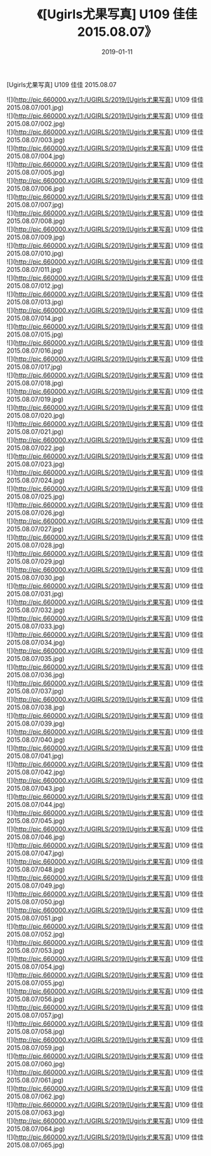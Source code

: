 ﻿---
layout: post
title:  《[Ugirls尤果写真] U109 佳佳 2015.08.07》
date:   2019-01-11
img: http://pic.660000.xyz/1:/UGIRLS/2019/[Ugirls尤果写真] U109 佳佳 2015.08.07/000.jpg
categories: [美女, 清纯, 唯美]
---

[Ugirls尤果写真] U109 佳佳 2015.08.07

 ![](http://pic.660000.xyz/1:/UGIRLS/2019/[Ugirls尤果写真] U109 佳佳 2015.08.07/001.jpg) <br>![](http://pic.660000.xyz/1:/UGIRLS/2019/[Ugirls尤果写真] U109 佳佳 2015.08.07/002.jpg) <br>![](http://pic.660000.xyz/1:/UGIRLS/2019/[Ugirls尤果写真] U109 佳佳 2015.08.07/003.jpg) <br>![](http://pic.660000.xyz/1:/UGIRLS/2019/[Ugirls尤果写真] U109 佳佳 2015.08.07/004.jpg) <br>![](http://pic.660000.xyz/1:/UGIRLS/2019/[Ugirls尤果写真] U109 佳佳 2015.08.07/005.jpg) <br>![](http://pic.660000.xyz/1:/UGIRLS/2019/[Ugirls尤果写真] U109 佳佳 2015.08.07/006.jpg) <br>![](http://pic.660000.xyz/1:/UGIRLS/2019/[Ugirls尤果写真] U109 佳佳 2015.08.07/007.jpg) <br>![](http://pic.660000.xyz/1:/UGIRLS/2019/[Ugirls尤果写真] U109 佳佳 2015.08.07/008.jpg) <br>![](http://pic.660000.xyz/1:/UGIRLS/2019/[Ugirls尤果写真] U109 佳佳 2015.08.07/009.jpg) <br>![](http://pic.660000.xyz/1:/UGIRLS/2019/[Ugirls尤果写真] U109 佳佳 2015.08.07/010.jpg) <br>![](http://pic.660000.xyz/1:/UGIRLS/2019/[Ugirls尤果写真] U109 佳佳 2015.08.07/011.jpg) <br>![](http://pic.660000.xyz/1:/UGIRLS/2019/[Ugirls尤果写真] U109 佳佳 2015.08.07/012.jpg) <br>![](http://pic.660000.xyz/1:/UGIRLS/2019/[Ugirls尤果写真] U109 佳佳 2015.08.07/013.jpg) <br>![](http://pic.660000.xyz/1:/UGIRLS/2019/[Ugirls尤果写真] U109 佳佳 2015.08.07/014.jpg) <br>![](http://pic.660000.xyz/1:/UGIRLS/2019/[Ugirls尤果写真] U109 佳佳 2015.08.07/015.jpg) <br>![](http://pic.660000.xyz/1:/UGIRLS/2019/[Ugirls尤果写真] U109 佳佳 2015.08.07/016.jpg) <br>![](http://pic.660000.xyz/1:/UGIRLS/2019/[Ugirls尤果写真] U109 佳佳 2015.08.07/017.jpg) <br>![](http://pic.660000.xyz/1:/UGIRLS/2019/[Ugirls尤果写真] U109 佳佳 2015.08.07/018.jpg) <br>![](http://pic.660000.xyz/1:/UGIRLS/2019/[Ugirls尤果写真] U109 佳佳 2015.08.07/019.jpg) <br>![](http://pic.660000.xyz/1:/UGIRLS/2019/[Ugirls尤果写真] U109 佳佳 2015.08.07/020.jpg) <br>![](http://pic.660000.xyz/1:/UGIRLS/2019/[Ugirls尤果写真] U109 佳佳 2015.08.07/021.jpg) <br>![](http://pic.660000.xyz/1:/UGIRLS/2019/[Ugirls尤果写真] U109 佳佳 2015.08.07/022.jpg) <br>![](http://pic.660000.xyz/1:/UGIRLS/2019/[Ugirls尤果写真] U109 佳佳 2015.08.07/023.jpg) <br>![](http://pic.660000.xyz/1:/UGIRLS/2019/[Ugirls尤果写真] U109 佳佳 2015.08.07/024.jpg) <br>![](http://pic.660000.xyz/1:/UGIRLS/2019/[Ugirls尤果写真] U109 佳佳 2015.08.07/025.jpg) <br>![](http://pic.660000.xyz/1:/UGIRLS/2019/[Ugirls尤果写真] U109 佳佳 2015.08.07/026.jpg) <br>![](http://pic.660000.xyz/1:/UGIRLS/2019/[Ugirls尤果写真] U109 佳佳 2015.08.07/027.jpg) <br>![](http://pic.660000.xyz/1:/UGIRLS/2019/[Ugirls尤果写真] U109 佳佳 2015.08.07/028.jpg) <br>![](http://pic.660000.xyz/1:/UGIRLS/2019/[Ugirls尤果写真] U109 佳佳 2015.08.07/029.jpg) <br>![](http://pic.660000.xyz/1:/UGIRLS/2019/[Ugirls尤果写真] U109 佳佳 2015.08.07/030.jpg) <br>![](http://pic.660000.xyz/1:/UGIRLS/2019/[Ugirls尤果写真] U109 佳佳 2015.08.07/031.jpg) <br>![](http://pic.660000.xyz/1:/UGIRLS/2019/[Ugirls尤果写真] U109 佳佳 2015.08.07/032.jpg) <br>![](http://pic.660000.xyz/1:/UGIRLS/2019/[Ugirls尤果写真] U109 佳佳 2015.08.07/033.jpg) <br>![](http://pic.660000.xyz/1:/UGIRLS/2019/[Ugirls尤果写真] U109 佳佳 2015.08.07/034.jpg) <br>![](http://pic.660000.xyz/1:/UGIRLS/2019/[Ugirls尤果写真] U109 佳佳 2015.08.07/035.jpg) <br>![](http://pic.660000.xyz/1:/UGIRLS/2019/[Ugirls尤果写真] U109 佳佳 2015.08.07/036.jpg) <br>![](http://pic.660000.xyz/1:/UGIRLS/2019/[Ugirls尤果写真] U109 佳佳 2015.08.07/037.jpg) <br>![](http://pic.660000.xyz/1:/UGIRLS/2019/[Ugirls尤果写真] U109 佳佳 2015.08.07/038.jpg) <br>![](http://pic.660000.xyz/1:/UGIRLS/2019/[Ugirls尤果写真] U109 佳佳 2015.08.07/039.jpg) <br>![](http://pic.660000.xyz/1:/UGIRLS/2019/[Ugirls尤果写真] U109 佳佳 2015.08.07/040.jpg) <br>![](http://pic.660000.xyz/1:/UGIRLS/2019/[Ugirls尤果写真] U109 佳佳 2015.08.07/041.jpg) <br>![](http://pic.660000.xyz/1:/UGIRLS/2019/[Ugirls尤果写真] U109 佳佳 2015.08.07/042.jpg) <br>![](http://pic.660000.xyz/1:/UGIRLS/2019/[Ugirls尤果写真] U109 佳佳 2015.08.07/043.jpg) <br>![](http://pic.660000.xyz/1:/UGIRLS/2019/[Ugirls尤果写真] U109 佳佳 2015.08.07/044.jpg) <br>![](http://pic.660000.xyz/1:/UGIRLS/2019/[Ugirls尤果写真] U109 佳佳 2015.08.07/045.jpg) <br>![](http://pic.660000.xyz/1:/UGIRLS/2019/[Ugirls尤果写真] U109 佳佳 2015.08.07/046.jpg) <br>![](http://pic.660000.xyz/1:/UGIRLS/2019/[Ugirls尤果写真] U109 佳佳 2015.08.07/047.jpg) <br>![](http://pic.660000.xyz/1:/UGIRLS/2019/[Ugirls尤果写真] U109 佳佳 2015.08.07/048.jpg) <br>![](http://pic.660000.xyz/1:/UGIRLS/2019/[Ugirls尤果写真] U109 佳佳 2015.08.07/049.jpg) <br>![](http://pic.660000.xyz/1:/UGIRLS/2019/[Ugirls尤果写真] U109 佳佳 2015.08.07/050.jpg) <br>![](http://pic.660000.xyz/1:/UGIRLS/2019/[Ugirls尤果写真] U109 佳佳 2015.08.07/051.jpg) <br>![](http://pic.660000.xyz/1:/UGIRLS/2019/[Ugirls尤果写真] U109 佳佳 2015.08.07/052.jpg) <br>![](http://pic.660000.xyz/1:/UGIRLS/2019/[Ugirls尤果写真] U109 佳佳 2015.08.07/053.jpg) <br>![](http://pic.660000.xyz/1:/UGIRLS/2019/[Ugirls尤果写真] U109 佳佳 2015.08.07/054.jpg) <br>![](http://pic.660000.xyz/1:/UGIRLS/2019/[Ugirls尤果写真] U109 佳佳 2015.08.07/055.jpg) <br>![](http://pic.660000.xyz/1:/UGIRLS/2019/[Ugirls尤果写真] U109 佳佳 2015.08.07/056.jpg) <br>![](http://pic.660000.xyz/1:/UGIRLS/2019/[Ugirls尤果写真] U109 佳佳 2015.08.07/057.jpg) <br>![](http://pic.660000.xyz/1:/UGIRLS/2019/[Ugirls尤果写真] U109 佳佳 2015.08.07/058.jpg) <br>![](http://pic.660000.xyz/1:/UGIRLS/2019/[Ugirls尤果写真] U109 佳佳 2015.08.07/059.jpg) <br>![](http://pic.660000.xyz/1:/UGIRLS/2019/[Ugirls尤果写真] U109 佳佳 2015.08.07/060.jpg) <br>![](http://pic.660000.xyz/1:/UGIRLS/2019/[Ugirls尤果写真] U109 佳佳 2015.08.07/061.jpg) <br>![](http://pic.660000.xyz/1:/UGIRLS/2019/[Ugirls尤果写真] U109 佳佳 2015.08.07/062.jpg) <br>![](http://pic.660000.xyz/1:/UGIRLS/2019/[Ugirls尤果写真] U109 佳佳 2015.08.07/063.jpg) <br>![](http://pic.660000.xyz/1:/UGIRLS/2019/[Ugirls尤果写真] U109 佳佳 2015.08.07/064.jpg) <br>![](http://pic.660000.xyz/1:/UGIRLS/2019/[Ugirls尤果写真] U109 佳佳 2015.08.07/065.jpg) <br>